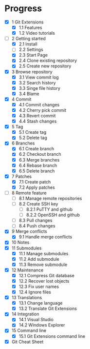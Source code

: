 Progress
========

- [x] 1 Git Extensions
  - [x] 1.1 Features
  - [x] 1.2 Video tutorials
- [ ] 2 Getting started
  - [x] 2.1 Install
  - [ ] 2.2 Settings
  - [x] 2.3 Start Page
  - [x] 2.4 Clone existing repository
  - [x] 2.5 Create new repository
- [x] 3 Browse repository
  - [x] 3.1 View commit log
  - [x] 3.2 Search history
  - [x] 3.3 Singe file history
  - [x] 3.4 Blame
- [x] 4 Commit
  - [x] 4.1 Commit changes
  - [x] 4.2 Cherry pick commit
  - [x] 4.3 Revert commit
  - [x] 4.4 Stash changes
- [x] 5 Tag
  - [x] 5.1 Create tag
  - [x] 5.2 Delete tag
- [x] 6 Branches
  - [x] 6.1 Create branch
  - [x] 6.2 Checkout branch
  - [x] 6.3 Merge branches
  - [x] 6.4 Rebase branch
  - [x] 6.5 Delete branch
- [x] 7 Patches
  - [x] 7.1 Create patch
  - [x] 7.2 Apply patches
- [ ] 8 Remote feature
  - [ ] 8.1 Manage remote repositories
  - [ ] 8.2 Create SSH key
    - [ ] 8.2.1 PuTTY and github
    - [ ] 8.2.2 OpenSSH and github
  - [ ] 8.3 Pull changes
  - [ ] 8.4 Push changes
- [x] 9 Merge conflicts
  - [x] 9.1 Handle merge conflicts
- [x] 10 Notes
- [x] 11 Submodules
  - [x] 11.1 Manage submodules
  - [x] 11.2 Add submodule
  - [x] 11.3 Remove submodule
- [x] 12 Maintenance
  - [x] 12.1 Compress Git database
  - [x] 12.2 Recover lost objects
  - [x] 12.3 Fix user names
  - [x] 12.4 Ignore files
- [x] 13 Translations
  - [x] 13.1 Change language
  - [x] 13.2 Translate Git Extensions
- [x] 14 Integration
  - [x] 14.1 Visual Studio
  - [x] 14.2 Windows Explorer
- [x] 15 Command line
  - [x] 15.1 Git Extensions command line
- [x] Git Cheat Sheet
